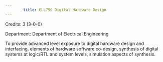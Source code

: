 ```yaml
---
        title: ELL790 Digital Hardware Design
---
```

Credits: 3 (3-0-0)

Department: Department of Electrical Engineering

To provide advanced level exposure to digital hardware design and interfacing, elements of hardware software co-design, synthesis of digital systems at logic/RTL and system levels, simulation aspects of synthesis.